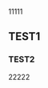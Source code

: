 11111

## TEST1

### TEST2

22222

<!-- ##{"script":"<script src='https://blog.meekdai.com/assets/GmeekTOC.js'></script>"}## -->